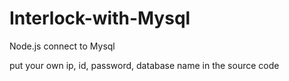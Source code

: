 # Interlock-with-Mysql
Node.js connect to Mysql

put your own ip, id, password, database name in the source code 
